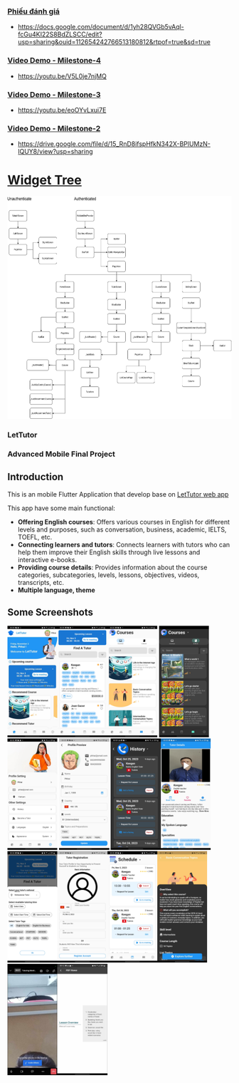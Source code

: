 ### [Phiếu đánh giá](https://docs.google.com/document/d/1yh28QVGb5vAql-fcGu4KI22S8BdZLSCC/edit?usp=sharing&ouid=112654242766513180812&rtpof=true&sd=true)

- <https://docs.google.com/document/d/1yh28QVGb5vAql-fcGu4KI22S8BdZLSCC/edit?usp=sharing&ouid=112654242766513180812&rtpof=true&sd=true>

### [Video Demo - Milestone-4](https://youtu.be/V5L0je7njMQ)

- <https://youtu.be/V5L0je7njMQ>

### [Video Demo - Milestone-3](https://youtu.be/eoOYvLxui7E)

- <https://youtu.be/eoOYvLxui7E>

### [Video Demo - Milestone-2](https://drive.google.com/file/d/15_RnD8ifspHfkN342X-BPlUMzN-lQUY8/view?usp=sharing)

- <https://drive.google.com/file/d/15_RnD8ifspHfkN342X-BPlUMzN-lQUY8/view?usp=sharing>

# [Widget Tree](https://drive.google.com/file/d/18-0tqeANERNgXDqyr8QztDWfNhCkhoo0/view?usp=sharing)

<img src="screenshot/widget_tree.drawio.png" height="500em" width="800em" />

### LetTutor

### Advanced Mobile Final Project

## Introduction

This is an mobile Flutter Application that develop base on [LetTutor web app](https://sandbox.app.lettutor.com/)

This app have some main functional:

- **Offering English courses**: Offers various courses in English for different levels and purposes, such as conversation, business, academic, IELTS, TOEFL, etc.
- **Connecting learners and tutors**: Connects learners with tutors who can help them improve their English skills through live lessons and interactive e-books.
- **Providing course details**: Provides information about the course categories, subcategories, levels, lessons, objectives, videos, transcripts, etc.
- **Multiple language, theme**

## Some Screenshots

<img src="screenshot/home_screen.jpg" height="250em" margin-left="5px"/><img src="screenshot/tutor_screen.jpg" height="250em" margin-left="5px"/><img src="screenshot/course_screen.jpg" height="250em" margin-left="5px"/>
<img src="screenshot/course_screen_dark.jpg" height="250em" margin-left="5px" /><img src="screenshot/setting_screen.jpg" height="250em" margin-left="5px"/> <img src="screenshot/profile_screen.jpg" height="250em" margin-left="5px"/>
<img src="screenshot/history_screen_dark.jpg" height="250em" margin-left="5px"/><img src="screenshot/tutor_detail_screen.jpg" height="250em" margin-left="5px" /><img src="screenshot/tutor_filter.jpg" height="250em" margin-left="5px"/><img src="screenshot/tutor_register.jpg" height="250em" margin-left="5px"/><img src="screenshot/schedule_screen.jpg" height="250em" margin-left="5px" /><img src="screenshot/course_detail.jpg" height="250em" margin-left="5px" /><img src="screenshot/meeting_screen.jpg" height="250em" margin-left="5px" /><img src="screenshot/pdf_viewer.jpg" height="250em" margin-left="5px" />

<!-- For help getting started with Flutter development, view the
[online documentation](https://docs.flutter.dev/), which offers tutorials,
samples, guidance on mobile development, and a full API reference. -->
